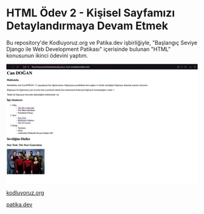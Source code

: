# HTML Ödev 2 - Kişisel Sayfamızı Detaylandırmaya Devam Etmek

Bu repository'de Kodluyoruz.org ve Patika.dev işbirliğiyle, "Başlangıç Seviye Django ile Web Development Patikası" içerisinde bulunan "HTML" konusunun ikinci ödevini yaptım.

![Ödev resmi](https://github.com/alpagu0x03/html-odev2/blob/main/hw2.png)

[kodluyoruz.org](https://kodluyoruz.org/tr/kodluyoruz/)

[patika.dev](https://www.patika.dev/tr)
